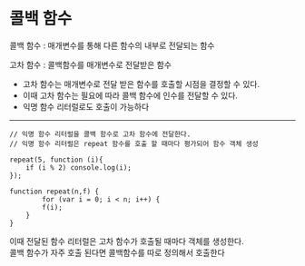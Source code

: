 # 콜백 함수

콜백 함수 : 매개변수를 통해 다른 함수의 내부로 전달되는 함수

고차 함수 : 콜백함수를 매개변수로 전달받은 함수

- 고차 함수는 매개변수로 전달 받은 함수를 호출할 시점을 결정할 수 있다.<br>
- 이때 고차 함수는 필요에 따라 콜백 함수에 인수를 전달할 수 있다.<br>
- 익명 함수 리터럴로도 호출이 가능하다
---
    // 익명 함수 리터럴을 콜백 함수로 고차 함수에 전달한다.
    // 익명 함수 리터럴은 repeat 함수를 호출 할 때마다 평가되어 함수 객체 생성
    
    repeat(5, function (i){
        if (i % 2) console.log(i);
    });
    
    function repeat(n,f) {
            for (var i = 0; i < n; i++) {
            f(i);
        }
    }

이때 전달된 함수 리터럴은 고차 함수가 호출될 때마다 객체를 생성한다.<br>
콜백 함수가 자주 호출 된다면 콜백함수를 따로 정의해서 호출한다







